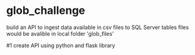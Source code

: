 # glob_challenge
build an API to ingest data available in csv files to SQL Server tables
files would be avalible in local folder 'glob_files\'

#1
create API using python and flask library
